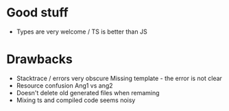 # Good stuff

* Types are very welcome / TS is better than JS

# Drawbacks

* Stacktrace / errors very obscure
  Missing template - the error is not clear
* Resource confusion Ang1 vs ang2
* Doesn't delete old generated files when remaming
* Mixing ts and compiled code seems noisy
